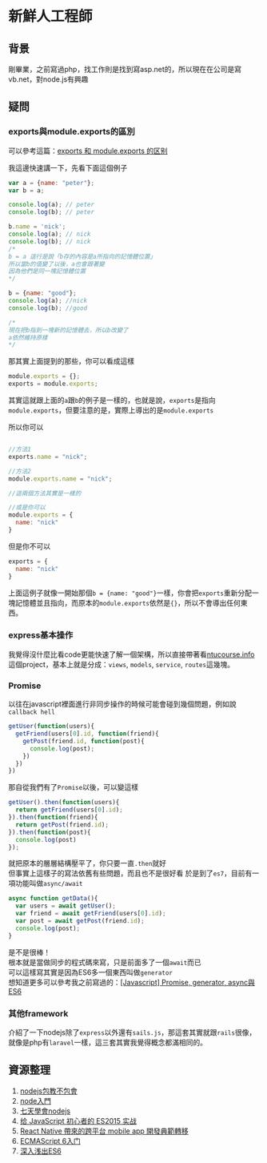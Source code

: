 # 新鮮人工程師

## 背景
剛畢業，之前寫過php，找工作則是找到寫asp.net的，所以現在在公司是寫vb.net，對node.js有興趣

## 疑問

### exports與module.exports的區別
可以參考這篇：[exports 和 module.exports 的区别](https://cnodejs.org/topic/5231a630101e574521e45ef8)

我這邊快速講一下，先看下面這個例子
``` javascript
var a = {name: "peter"};
var b = a;

console.log(a); // peter
console.log(b); // peter

b.name = 'nick';
console.log(a); // nick
console.log(b); // nick
/*
b = a 這行是說「b存的內容是a所指向的記憶體位置」
所以當b的值變了以後，a也會跟著變
因為他們是同一塊記憶體位置
*/

b = {name: "good"};
console.log(a); //nick
console.log(b); //good

/*
現在把b指到一塊新的記憶體去，所以b改變了
a依然維持原樣
*/
```

那其實上面提到的那些，你可以看成這樣
``` javascript
module.exports = {};
exports = module.exports;
```

其實這就跟上面的`a`跟`b`的例子是一樣的，也就是說，`exports`是指向`module.exports`，但要注意的是，實際上導出的是`module.exports`

所以你可以
``` javascript

//方法1
exports.name = "nick";

//方法2
module.exports.name = "nick";

//這兩個方法其實是一樣的

//或是你可以
module.exports = {
  name: "nick"
}
```

但是你不可以
``` javascript
exports = {
  name: "nick"
}
```
上面這例子就像一開始那個`b = {name: "good"}`一樣，你會把`exports`重新分配一塊記憶體並且指向，而原本的`module.exports`依然是`{}`，所以不會導出任何東西。

### express基本操作
我覺得沒什麼比看code更能快速了解一個架構，所以直接帶著看[ntucourse.info](https://github.com/ntu-infoplat/ntucourse.info)這個project，基本上就是分成：`views`, `models`, `service`, `routes`這幾塊。

### Promise
以往在javascript裡面進行非同步操作的時候可能會碰到幾個問題，例如說`callback hell`

``` javascript
getUser(function(users){
  getFriend(users[0].id, function(friend){
    getPost(friend.id, function(post){
      console.log(post);
    })
  })
})
```

那自從我們有了`Promise`以後，可以變這樣
``` javascript
getUser().then(function(users){
  return getFriend(users[0].id);
}).then(function(friend){
  return getPost(friend.id);
}).then(function(post){
  console.log(post)
});
```

就把原本的層層結構壓平了，你只要一直`.then`就好  
但事實上這樣子的寫法依舊有些問題，而且也不是很好看
於是到了`es7`，目前有一項功能叫做`async/await`

```javascript
async function getData(){
  var users = await getUser();
  var friend = await getFriend(users[0].id);
  var post = await getPost(friend.id);
  console.log(post);
}
```

是不是很棒！  
根本就是當做同步的程式碼來寫，只是前面多了一個`await`而已  
可以這樣寫其實是因為ES6多一個東西叫做`generator`  
想知道更多可以參考我之前寫過的：[[Javascript] Promise, generator, async與ES6](http://huli.logdown.com/posts/292655-javascript-promise-generator-async-es6)

### 其他framework
介紹了一下nodejs除了`express`以外還有`sails.js`，那這套其實就跟`rails`很像，就像是php有`laravel`一樣，這三套其實我覺得概念都滿相同的。


## 資源整理
1. [nodejs包教不包會](https://github.com/alsotang/node-lessons)
2. [node入門](http://www.nodebeginner.org/index-zh-tw.html)
3. [七天學會nodejs](https://nqdeng.github.io/7-days-nodejs/)
4. [给 JavaScript 初心者的 ES2015 实战](http://gank.io/post/564151c1f1df1210001c9161)
5. [React Native 帶來的跨平台 mobile app 開發典範轉移](https://speakerdeck.com/coodoo/react-native-dai-lai-de-kua-ping-tai-mobile-app-kai-fa-dian-fan-zhuan-yi)
6. [ECMAScript 6入门](http://es6.ruanyifeng.com/)
7. [深入浅出ES6](http://www.infoq.com/cn/articles/es6-in-depth-an-introduction)